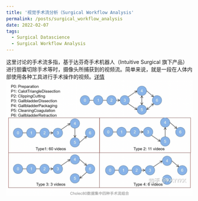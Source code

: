 ```yaml
---
title: '视觉手术流分析（Surgical Workflow Analysis'
permalink: /posts/surgical_workflow_analysis
date: 2022-02-07
tags:
  - Surgical Datascience
  - Surgical Workflow Analysis
---
```


这里讨论的手术流多指，基于达芬奇手术机器人（Intuitive Surgical 旗下产品）进行胆囊切除手术等时，摄像头所捕获到的视频流。简单来说，就是一段在人体内部使用各种工具进行手术操作的视频。[详情](https://zhuanlan.zhihu.com/p/452956897)
![cvs](/images/surgical_workflow.png)
